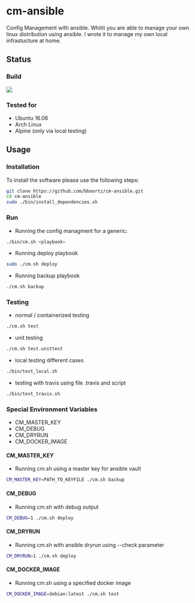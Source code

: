 # cm-ansible

Config Management with ansible. Whitit you are able to manage your own linux distribution using ansible.
I wrote it to manage my own local infrastucture at home.


## Status

### Build
<a href='https://travis-ci.org/bboortz/cm-ansible'><img src='https://travis-ci.org/bboortz/cm-ansible.svg?branch=master'></a>


### Tested for
* Ubuntu 16.06
* Arch Linux
* Alpine (only via local testing)


## Usage

### Installation

To install the software please use the following steps:

```bash
git clone https://github.com/bboortz/cm-ansible.git
cd cm-ansible
sudo ./bin/install_dependencies.sh
```


### Run

* Running the config managment for a generic:
```bash
./bin/cm.sh <playbook>
```
* Running deploy playbook
```bash
sudo ./cm.sh deploy
```

* Running backup playbook
```bash
./cm.sh backup
```


### Testing

* normal / containerized testing
```bash
./cm.sh test
```

* unit testing
```bash
./cm.sh test.unittest
```

* local testing different cases
```bash
./bin/test_local.sh
```

* testing with travis
using file .travis and script
```bash
./bin/test_travis.sh
```


### Special Environment Variables

* CM_MASTER_KEY
* CM_DEBUG
* CM_DRYRUN
* CM_DOCKER_IMAGE


#### CM_MASTER_KEY
* Running cm.sh using a master key for ansible vault
```bash
CM_MASTER_KEY=PATH_TO_KEYFILE ./cm.sh backup
```

#### CM_DEBUG
* Running cm.sh with debug output
```bash
CM_DEBUG=1 ./cm.sh deploy
```

#### CM_DRYRUN
* Running cm.sh with ansible dryrun using --check parameter
```bash
CM_DRYRUN=1 ./cm.sh deploy
```

#### CM_DOCKER_IMAGE
* Running cm.sh using a specified docker image
```bash
CM_DOCKER_IMAGE=debian:latest ./cm.sh test
```
